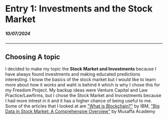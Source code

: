 # Entry 1: Investments and the Stock Market
##### 10/07/2024
---
## Choosing A topic
I decided to make my topic the **Stock Market and Investments** because I have always found investments and making educated predictions interesting. I know the basics of the stock market but I would like to learn more about how it works and waht is behind it which is why I chose this for my Freedom Project. My backup ideas were Venture Capital and Law Practice/Lawfirms, but I chose the Stock Market and Invcestments because I had more intrest in it and it has a higher chance of being useful to me. Some of the articles that I looked at are ["What is Blockchain?"](https://www.ibm.com/topics/blockchain) by IBM, ["Big Data in Stock Market: A Comprehensive Overview"](https://academy.musaffa.com/big-data-in-the-stock-market/#:~:text=Big%20data%20facilitates%20improved%20risk,risks%20and%20market%20volatility%20patterns.) by Musaffa Academy
